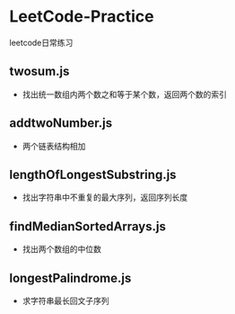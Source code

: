 # LeetCode-Practice
leetcode日常练习
## twosum.js
* 找出统一数组内两个数之和等于某个数，返回两个数的索引
## addtwoNumber.js
* 两个链表结构相加
## lengthOfLongestSubstring.js
* 找出字符串中不重复的最大序列，返回序列长度
## findMedianSortedArrays.js
* 找出两个数组的中位数
## longestPalindrome.js
* 求字符串最长回文子序列
